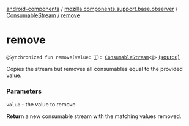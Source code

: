 [android-components](../../index.md) / [mozilla.components.support.base.observer](../index.md) / [ConsumableStream](index.md) / [remove](./remove.md)

# remove

`@Synchronized fun remove(value: `[`T`](index.md#T)`): `[`ConsumableStream`](index.md)`<`[`T`](index.md#T)`>` [(source)](https://github.com/mozilla-mobile/android-components/blob/master/components/support/base/src/main/java/mozilla/components/support/base/observer/Consumable.kt#L178)

Copies the stream but removes all consumables equal to the provided value.

### Parameters

`value` - the value to remove.

**Return**
a new consumable stream with the matching values removed.


